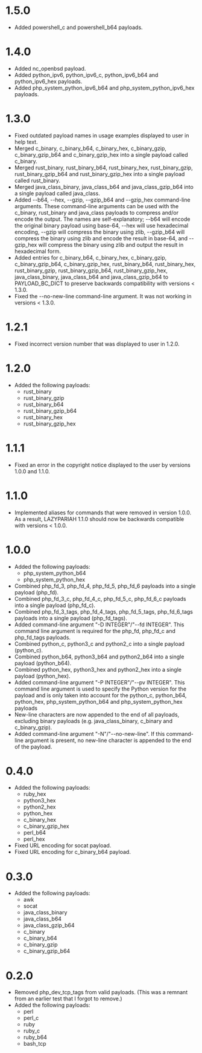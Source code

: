 # 1.5.0
* Added powershell_c and powershell_b64 payloads.

# 1.4.0
* Added nc_openbsd payload.
* Added python_ipv6, python_ipv6_c, python_ipv6_b64 and python_ipv6_hex payloads.
* Added php_system_python_ipv6_b64 and php_system_python_ipv6_hex payloads.

# 1.3.0
* Fixed outdated payload names in usage examples displayed to user in help text.
* Merged c_binary, c_binary_b64, c_binary_hex, c_binary_gzip, c_binary_gzip_b64 and c_binary_gzip_hex into a single payload called c_binary.
* Merged rust_binary, rust_binary_b64, rust_binary_hex, rust_binary_gzip, rust_binary_gzip_b64 and rust_binary_gzip_hex into a single payload called rust_binary.
* Merged java_class_binary, java_class_b64 and java_class_gzip_b64 into a single payload called java_class.
* Added --b64, --hex, --gzip, --gzip_b64 and --gzip_hex command-line arguments. These command-line arguments can be used with the c_binary, rust_binary and java_class payloads to compress and/or encode the output. The names are self-explanatory; --b64 will encode the original binary payload using base-64, --hex will use hexadecimal encoding, --gzip will compress the binary using zlib, --gzip_b64 will compress the binary using zlib and encode the result in base-64, and --gzip_hex will compress the binary using zlib and output the result in hexadecimal form.
* Added entries for c_binary_b64, c_binary_hex, c_binary_gzip, c_binary_gzip_b64, c_binary_gzip_hex, rust_binary_b64, rust_binary_hex, rust_binary_gzip, rust_binary_gzip_b64, rust_binary_gzip_hex, java_class_binary, java_class_b64 and java_class_gzip_b64 to PAYLOAD_BC_DICT to preserve backwards compatibility with versions < 1.3.0.
* Fixed the --no-new-line command-line argument. It was not working in versions < 1.3.0.

# 1.2.1
* Fixed incorrect version number that was displayed to user in 1.2.0.

# 1.2.0
* Added the following payloads:
	* rust_binary
	* rust_binary_gzip
	* rust_binary_b64
	* rust_binary_gzip_b64
	* rust_binary_hex
	* rust_binary_gzip_hex

# 1.1.1
* Fixed an error in the copyright notice displayed to the user by versions 1.0.0 and 1.1.0.

# 1.1.0
* Implemented aliases for commands that were removed in version 1.0.0. As a result, LAZYPARIAH 1.1.0 should now be backwards compatible with versions < 1.0.0.

# 1.0.0
* Added the following payloads:
	* php_system_python_b64
	* php_system_python_hex
* Combined php_fd_3, php_fd_4, php_fd_5, php_fd_6 payloads into a single payload (php_fd).
* Combined php_fd_3_c, php_fd_4_c, php_fd_5_c, php_fd_6_c payloads into a single payload (php_fd_c).
* Combined php_fd_3_tags, php_fd_4_tags, php_fd_5_tags, php_fd_6_tags payloads into a single payload (php_fd_tags).
* Added command-line argument "-D INTEGER"/"--fd INTEGER". This command line argument is required for the php_fd, php_fd_c and php_fd_tags payloads.
* Combined python_c, python3_c and python2_c into a single payload (python_c).
* Combined python_b64, python3_b64 and python2_b64 into a single payload (python_b64).
* Combined python_hex, python3_hex and python2_hex into a single payload (python_hex).
* Added command-line argument "-P INTEGER"/"--pv INTEGER". This command line argument is used to specify the Python version for the payload and is only taken into account for the python_c, python_b64, python_hex, php_system_python_b64 and php_system_python_hex payloads
* New-line characters are now appended to the end of all payloads, excluding binary payloads (e.g. java_class_binary, c_binary and c_binary_gzip).
* Added command-line argument "-N"/"--no-new-line". If this command-line argument is present, no new-line character is appended to the end of the payload.

# 0.4.0
* Added the following payloads:
	* ruby_hex
	* python3_hex
	* python2_hex
	* python_hex
	* c_binary_hex
	* c_binary_gzip_hex
	* perl_b64
	* perl_hex
* Fixed URL encoding for socat payload.
* Fixed URL encoding for c_binary_b64 payload.

# 0.3.0
* Added the following payloads:
	* awk
	* socat
	* java_class_binary
	* java_class_b64
	* java_class_gzip_b64
	* c_binary
	* c_binary_b64
	* c_binary_gzip
	* c_binary_gzip_b64

# 0.2.0
* Removed php_dev_tcp_tags from valid payloads. (This was a remnant from an earlier test that I forgot to remove.)
* Added the following payloads:
	* perl
	* perl_c
	* ruby
	* ruby_c
	* ruby_b64
	* bash_tcp
